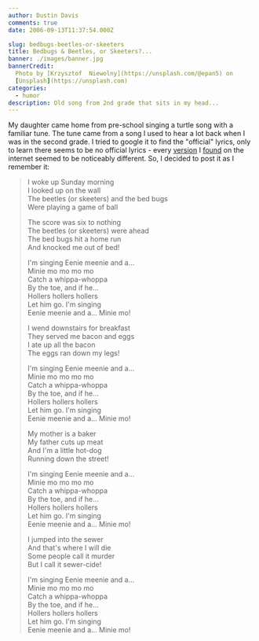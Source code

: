 ```yaml
---
author: Dustin Davis
comments: true
date: 2006-09-13T11:37:54.000Z

slug: bedbugs-beetles-or-skeeters
title: Bedbugs & Beetles, or Skeeters?...
banner: ./images/banner.jpg
bannerCredit:
  Photo by [Krzysztof  Niewolny](https://unsplash.com/@epan5) on
  [Unsplash](https://unsplash.com)
categories:
  - humor
description: Old song from 2nd grade that sits in my head...
---
```


My daughter came home from pre-school singing a turtle song with a familiar
tune. The tune came from a song I used to hear a lot back when I was in the
second grade. I tried to google it to find the "official" lyrics, only to learn
there seems to be no official lyrics - every
[version](http://www.kayshapero.net/child2.htm) I
[found](http://kilowan.wordpress.com/2006/09/02/skeeters-and-the-bed-bugs/) on
the internet seemed to be noticeably different. So, I decided to post it as I
remember it:

> I woke up Sunday morning  
> I looked up on the wall  
> The beetles (or skeeters) and the bed bugs  
> Were playing a game of ball
>
> The score was six to nothing  
> The beetles (or skeeters) were ahead  
> The bed bugs hit a home run  
> And knocked me out of bed!
>
> I'm singing Eenie meenie and a...  
> Minie mo mo mo mo  
> Catch a whippa-whoppa  
> By the toe, and if he...  
> Hollers hollers hollers  
> Let him go. I'm singing  
> Eenie meenie and a... Minie mo!
>
> I wend downstairs for breakfast  
> They served me bacon and eggs  
> I ate up all the bacon  
> The eggs ran down my legs!
>
> I'm singing Eenie meenie and a...  
> Minie mo mo mo mo  
> Catch a whippa-whoppa  
> By the toe, and if he...  
> Hollers hollers hollers  
> Let him go. I'm singing  
> Eenie meenie and a... Minie mo!
>
> My mother is a baker  
> My father cuts up meat  
> And I'm a little hot-dog  
> Running down the street!
>
> I'm singing Eenie meenie and a...  
> Minie mo mo mo mo  
> Catch a whippa-whoppa  
> By the toe, and if he...  
> Hollers hollers hollers  
> Let him go. I'm singing  
> Eenie meenie and a... Minie mo!
>
> I jumped into the sewer  
> And that's where I will die  
> Some people call it murder  
> But I call it sewer-cide!
>
> I'm singing Eenie meenie and a...  
> Minie mo mo mo mo  
> Catch a whippa-whoppa  
> By the toe, and if he...  
> Hollers hollers hollers  
> Let him go. I'm singing  
> Eenie meenie and a... Minie mo!
